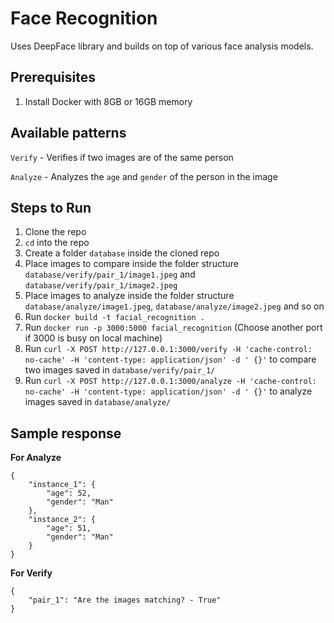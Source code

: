 # Face Recognition
Uses DeepFace library and builds on top of various face analysis models.

## Prerequisites
1. Install Docker with 8GB or 16GB memory

## Available patterns
`Verify` - Verifies if two images are of the same person

`Analyze` - Analyzes the `age` and `gender` of the person in the image

## Steps to Run
1. Clone the repo
2. `cd` into the repo
3. Create a folder `database` inside the cloned repo
4. Place images to compare inside the folder structure `database/verify/pair_1/image1.jpeg` and `database/verify/pair_1/image2.jpeg`
5. Place images to analyze inside the folder structure `database/analyze/image1.jpeg`, `database/analyze/image2.jpeg` and so on
6. Run `docker build -t facial_recognition .`
7. Run `docker run -p 3000:5000 facial_recognition` (Choose another port if 3000 is busy on local machine)
8. Run `curl -X POST http://127.0.0.1:3000/verify -H 'cache-control: no-cache' -H 'content-type: application/json' -d ' {}'` to compare two images saved in `database/verify/pair_1/`
9. Run `curl -X POST http://127.0.0.1:3000/analyze -H 'cache-control: no-cache' -H 'content-type: application/json' -d ' {}'` to analyze images saved in `database/analyze/`


## Sample response
**For Analyze**
```
{
    "instance_1": {
        "age": 52,
        "gender": "Man"
    },
    "instance_2": {
        "age": 51,
        "gender": "Man"
    }
}
```

**For Verify**
```
{
    "pair_1": "Are the images matching? - True"
}
```
